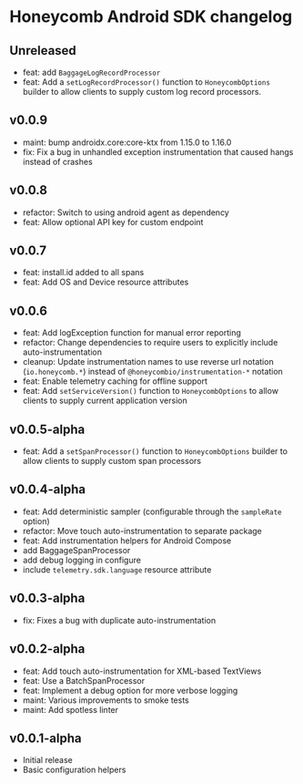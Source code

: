 # Honeycomb Android SDK changelog

## Unreleased

* feat: add `BaggageLogRecordProcessor`
* feat: Add a `setLogRecordProcessor()` function to `HoneycombOptions` builder to allow clients to supply custom log record processors.

## v0.0.9
* maint: bump androidx.core:core-ktx from 1.15.0 to 1.16.0
* fix: Fix a bug in unhandled exception instrumentation that caused hangs instead of crashes

## v0.0.8
* refactor: Switch to using android agent as dependency
* feat: Allow optional API key for custom endpoint

## v0.0.7

* feat: install.id added to all spans
* feat: Add OS and Device resource attributes

## v0.0.6

* feat: Add logException function for manual error reporting
* refactor: Change dependencies to require users to explicitly include auto-instrumentation
* cleanup: Update instrumentation names to use reverse url notation (`io.honeycomb.*`) instead of `@honeycombio/instrumentation-*` notation
* feat: Enable telemetry caching for offline support
* feat: Add `setServiceVersion()` function to `HoneycombOptions` to allow clients to supply current application version

## v0.0.5-alpha

* feat: Add a `setSpanProcessor()` function to `HoneycombOptions` builder to allow clients to supply custom span processors

## v0.0.4-alpha

* feat: Add deterministic sampler (configurable through the `sampleRate` option)
* refactor: Move touch auto-instrumentation to separate package
* feat: Add instrumentation helpers for Android Compose
* add BaggageSpanProcessor
* add debug logging in configure
* include `telemetry.sdk.language` resource attribute

## v0.0.3-alpha

* fix: Fixes a bug with duplicate auto-instrumentation

## v0.0.2-alpha

* feat: Add touch auto-instrumentation for XML-based TextViews
* feat: Use a BatchSpanProcessor
* feat: Implement a debug option for more verbose logging
* maint: Various improvements to smoke tests
* maint: Add spotless linter

## v0.0.1-alpha

* Initial release
* Basic configuration helpers
